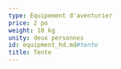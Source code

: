 ```yaml
---
type: Équipement d'aventurier
price: 2 po
weight: 10 kg
unity: deux personnes
id: equipment_hd.md#tente
title: Tente
---
```


